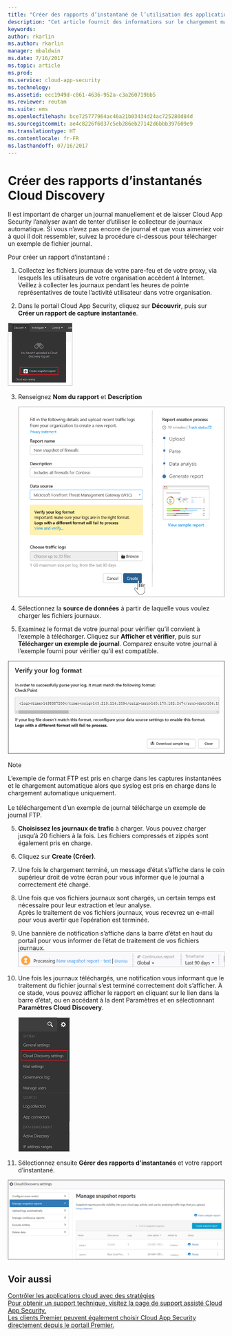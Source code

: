```yaml
---
title: "Créer des rapports d’instantané de l’utilisation des applications cloud Cloud Discovery | Microsoft Docs"
description: "Cet article fournit des informations sur le chargement manuel de journaux pour créer un rapport d’instantané de vos applications Cloud Discovery."
keywords: 
author: rkarlin
ms.author: rkarlin
manager: mbaldwin
ms.date: 7/16/2017
ms.topic: article
ms.prod: 
ms.service: cloud-app-security
ms.technology: 
ms.assetid: ecc1949d-c861-4636-952a-c3a260719bb5
ms.reviewer: reutam
ms.suite: ems
ms.openlocfilehash: bce725777964ac46a21b03434d24ac725280d84d
ms.sourcegitcommit: ae4c8226f6037c5eb286eb27142d6bbb397609e9
ms.translationtype: HT
ms.contentlocale: fr-FR
ms.lasthandoff: 07/16/2017
---
```

# <a name="create-snapshot-cloud-discovery-reports"></a>Créer des rapports d’instantanés Cloud Discovery
Il est important de charger un journal manuellement et de laisser Cloud App Security l’analyser avant de tenter d’utiliser le collecteur de journaux automatique.
Si vous n’avez pas encore de journal et que vous aimeriez voir à quoi il doit ressembler, suivez la procédure ci-dessous pour télécharger un exemple de fichier journal.


Pour créer un rapport d’instantané :
  
1.  Collectez les fichiers journaux de votre pare-feu et de votre proxy, via lesquels les utilisateurs de votre organisation accèdent à Internet. Veillez à collecter les journaux pendant les heures de pointe représentatives de toute l’activité utilisateur dans votre organisation.  
  
2.  Dans le portail Cloud App Security, cliquez sur **Découvrir**, puis sur **Créer un rapport de capture instantanée**.  
  
   ![Créer un rapport de capture instantanée](./media/create-new-snapshot-report.png)
     
3.  Renseignez **Nom du rapport** et **Description**
  
     ![Nouveau rapport d’instantané](./media/new-snapshot-report.png) 

4.  Sélectionnez la **source de données** à partir de laquelle vous voulez charger les fichiers journaux.  
  
5. Examinez le format de votre journal pour vérifier qu’il convient à l’exemple à télécharger. Cliquez sur **Afficher et vérifier**, puis sur **Télécharger un exemple de journal**. Comparez ensuite votre journal à l’exemple fourni pour vérifier qu’il est compatible. 

 ![Vérifier le format de votre journal](./media/cloud-discovery-snapshot-verify.png)  

  > [!NOTE]
  > L’exemple de format FTP est pris en charge dans les captures instantanées et le chargement automatique alors que syslog est pris en charge dans le chargement automatique uniquement.<br></br>
Le téléchargement d’un exemple de journal télécharge un exemple de journal FTP.


5.  **Choisissez les journaux de trafic** à charger. Vous pouvez charger jusqu’à 20 fichiers à la fois. Les fichiers compressés et zippés sont également pris en charge.  
  
6.  Cliquez sur **Create (Créer)**.  

7.  Une fois le chargement terminé, un message d’état s’affiche dans le coin supérieur droit de votre écran pour vous informer que le journal a correctement été chargé.  
  
8.  Une fois que vos fichiers journaux sont chargés, un certain temps est nécessaire pour leur extraction et leur analyse.  
Après le traitement de vos fichiers journaux, vous recevrez un e-mail pour vous avertir que l’opération est terminée. 
  
9. Une bannière de notification s’affiche dans la barre d’état en haut du portail pour vous informer de l’état de traitement de vos fichiers journaux.  
![barre de menus de traitement des fichiers journaux](./media/processing-log-file-menu-bar.png) 
   
10. Une fois les journaux téléchargés, une notification vous informant que le traitement du fichier journal s’est terminé correctement doit s’afficher. À ce stade, vous pouvez afficher le rapport en cliquant sur le lien dans la barre d’état, ou en accédant à la dent Paramètres et en sélectionnant **Paramètres Cloud Discovery**.   
  
     ![onglet Paramètres Cloud Discovery](./media/discovery-settings-tab.png)
11. Sélectionnez ensuite **Gérer des rapports d’instantanés** et votre rapport d’instantané.
 
![gestion des rapports d’instantanés](./media/snapshot-report-managment.png)

  
      
## <a name="see-also"></a>Voir aussi  
[Contrôler les applications cloud avec des stratégies](control-cloud-apps-with-policies.md)   
[Pour obtenir un support technique, visitez la page de support assisté Cloud App Security.](http://support.microsoft.com/oas/default.aspx?prid=16031)   
[Les clients Premier peuvent également choisir Cloud App Security directement depuis le portail Premier.](https://premier.microsoft.com/)  
    
      
  